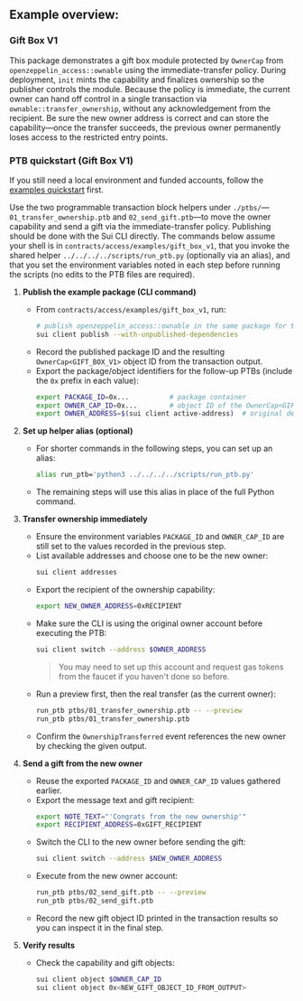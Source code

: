 ## Example overview:

### **Gift Box V1**

This package demonstrates a gift box module protected by `OwnerCap` from `openzeppelin_access::ownable` using the immediate-transfer policy. During deployment, `init` mints the capability and finalizes ownership so the publisher controls the module. Because the policy is immediate, the current owner can hand off control in a single transaction via `ownable::transfer_ownership`, without any acknowledgement from the recipient. Be sure the new owner address is correct and can store the capability—once the transfer succeeds, the previous owner permanently loses access to the restricted entry points.

### PTB quickstart (Gift Box V1)

If you still need a local environment and funded accounts, follow the [examples quickstart](../../../EXAMPLES.md#quickstart-localnet-setup) first.

Use the two programmable transaction block helpers under `./ptbs/`—`01_transfer_ownership.ptb` and `02_send_gift.ptb`—to move the owner capability and send a gift via the immediate-transfer policy. Publishing should be done with the Sui CLI directly. The commands below assume your shell is in `contracts/access/examples/gift_box_v1`, that you invoke the shared helper `../../../../scripts/run_ptb.py` (optionally via an alias), and that you set the environment variables noted in each step before running the scripts (no edits to the PTB files are required).

1. **Publish the example package (CLI command)**
   - From `contracts/access/examples/gift_box_v1`, run:
     ```bash
     # publish openzeppelin_access::ownable in the same package for testing purposes
     sui client publish --with-unpublished-dependencies
     ```
   - Record the published package ID and the resulting `OwnerCap<GIFT_BOX_V1>` object ID from the transaction output.
   - Export the package/object identifiers for the follow-up PTBs (include the `0x` prefix in each value):
     ```bash
     export PACKAGE_ID=0x...          # package container
     export OWNER_CAP_ID=0x...        # object ID of the OwnerCap<GIFT_BOX_V1>
     export OWNER_ADDRESS=$(sui client active-address)  # original deployer/owner account
     ```

2. **Set up helper alias (optional)**
   - For shorter commands in the following steps, you can set up an alias:
     ```bash
     alias run_ptb='python3 ../../../../scripts/run_ptb.py'
     ```
   - The remaining steps will use this alias in place of the full Python command.

3. **Transfer ownership immediately**
   - Ensure the environment variables `PACKAGE_ID` and `OWNER_CAP_ID` are still set to the values recorded in the previous step.
   - List available addresses and choose one to be the new owner:
     ```bash
     sui client addresses
     ```
   - Export the recipient of the ownership capability:
     ```bash
     export NEW_OWNER_ADDRESS=0xRECIPIENT
     ```
   - Make sure the CLI is using the original owner account before executing the PTB:
     ```bash
     sui client switch --address $OWNER_ADDRESS
     ```
     > You may need to set up this account and request gas tokens from the faucet if you haven't done so before.
   - Run a preview first, then the real transfer (as the current owner):
     ```bash
     run_ptb ptbs/01_transfer_ownership.ptb -- --preview
     run_ptb ptbs/01_transfer_ownership.ptb
     ```
   - Confirm the `OwnershipTransferred` event references the new owner by checking the given output.

4. **Send a gift from the new owner**
   - Reuse the exported `PACKAGE_ID` and `OWNER_CAP_ID` values gathered earlier.
   - Export the message text and gift recipient:
     ```bash
     export NOTE_TEXT="'Congrats from the new ownership'"
     export RECIPIENT_ADDRESS=0xGIFT_RECIPIENT
     ```
   - Switch the CLI to the new owner before sending the gift:
     ```bash
     sui client switch --address $NEW_OWNER_ADDRESS
     ```
   - Execute from the new owner account:
     ```bash
     run_ptb ptbs/02_send_gift.ptb -- --preview
     run_ptb ptbs/02_send_gift.ptb
     ```
   - Record the new gift object ID printed in the transaction results so you can inspect it in the final step.

5. **Verify results**
   - Check the capability and gift objects:
     ```bash
     sui client object $OWNER_CAP_ID
     sui client object 0x<NEW_GIFT_OBJECT_ID_FROM_OUTPUT>
     ```
